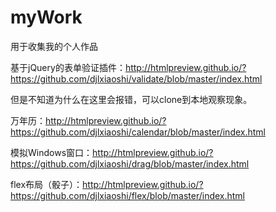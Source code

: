 # myWork
用于收集我的个人作品

基于jQuery的表单验证插件：http://htmlpreview.github.io/?https://github.com/djlxiaoshi/validate/blob/master/index.html

但是不知道为什么在这里会报错，可以clone到本地观察现象。

万年历：http://htmlpreview.github.io/?https://github.com/djlxiaoshi/calendar/blob/master/index.html

模拟Windows窗口：http://htmlpreview.github.io/?https://github.com/djlxiaoshi/drag/blob/master/index.html

flex布局（骰子）：http://htmlpreview.github.io/?https://github.com/djlxiaoshi/flex/blob/master/index.html

